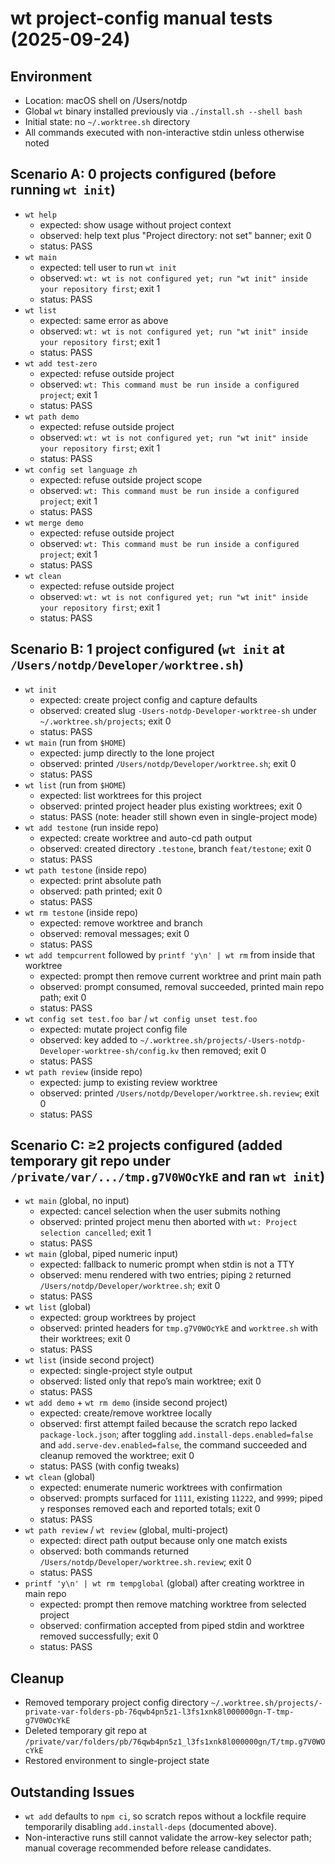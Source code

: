 # wt project-config manual tests (2025-09-24)

## Environment

- Location: macOS shell on /Users/notdp
- Global `wt` binary installed previously via `./install.sh --shell bash`
- Initial state: no `~/.worktree.sh` directory
- All commands executed with non-interactive stdin unless otherwise noted

## Scenario A: 0 projects configured (before running `wt init`)

- `wt help`
  - expected: show usage without project context
  - observed: help text plus "Project directory: not set" banner; exit 0
  - status: PASS
- `wt main`
  - expected: tell user to run `wt init`
  - observed: `wt: wt is not configured yet; run "wt init" inside your repository first`; exit 1
  - status: PASS
- `wt list`
  - expected: same error as above
  - observed: `wt: wt is not configured yet; run "wt init" inside your repository first`; exit 1
  - status: PASS
- `wt add test-zero`
  - expected: refuse outside project
  - observed: `wt: This command must be run inside a configured project`; exit 1
  - status: PASS
- `wt path demo`
  - expected: refuse outside project
  - observed: `wt: wt is not configured yet; run "wt init" inside your repository first`; exit 1
  - status: PASS
- `wt config set language zh`
  - expected: refuse outside project scope
  - observed: `wt: This command must be run inside a configured project`; exit 1
  - status: PASS
- `wt merge demo`
  - expected: refuse outside project
  - observed: `wt: This command must be run inside a configured project`; exit 1
  - status: PASS
- `wt clean`
  - expected: refuse outside project
  - observed: `wt: wt is not configured yet; run "wt init" inside your repository first`; exit 1
  - status: PASS

## Scenario B: 1 project configured (`wt init` at `/Users/notdp/Developer/worktree.sh`)

- `wt init`
  - expected: create project config and capture defaults
  - observed: created slug `-Users-notdp-Developer-worktree-sh` under `~/.worktree.sh/projects`; exit 0
  - status: PASS
- `wt main` (run from `$HOME`)
  - expected: jump directly to the lone project
  - observed: printed `/Users/notdp/Developer/worktree.sh`; exit 0
  - status: PASS
- `wt list` (run from `$HOME`)
  - expected: list worktrees for this project
  - observed: printed project header plus existing worktrees; exit 0
  - status: PASS (note: header still shown even in single-project mode)
- `wt add testone` (run inside repo)
  - expected: create worktree and auto-cd path output
  - observed: created directory `.testone`, branch `feat/testone`; exit 0
  - status: PASS
- `wt path testone` (inside repo)
  - expected: print absolute path
  - observed: path printed; exit 0
  - status: PASS
- `wt rm testone` (inside repo)
  - expected: remove worktree and branch
  - observed: removal messages; exit 0
  - status: PASS
- `wt add tempcurrent` followed by `printf 'y\n' | wt rm` from inside that worktree
  - expected: prompt then remove current worktree and print main path
  - observed: prompt consumed, removal succeeded, printed main repo path; exit 0
  - status: PASS
- `wt config set test.foo bar` / `wt config unset test.foo`
  - expected: mutate project config file
  - observed: key added to `~/.worktree.sh/projects/-Users-notdp-Developer-worktree-sh/config.kv` then removed; exit 0
  - status: PASS
- `wt path review` (inside repo)
  - expected: jump to existing review worktree
  - observed: printed `/Users/notdp/Developer/worktree.sh.review`; exit 0
  - status: PASS

## Scenario C: ≥2 projects configured (added temporary git repo under `/private/var/.../tmp.g7V0WOcYkE` and ran `wt init`)

- `wt main` (global, no input)
  - expected: cancel selection when the user submits nothing
  - observed: printed project menu then aborted with `wt: Project selection cancelled`; exit 1
  - status: PASS
- `wt main` (global, piped numeric input)
  - expected: fallback to numeric prompt when stdin is not a TTY
  - observed: menu rendered with two entries; piping `2` returned `/Users/notdp/Developer/worktree.sh`; exit 0
  - status: PASS
- `wt list` (global)
  - expected: group worktrees by project
  - observed: printed headers for `tmp.g7V0WOcYkE` and `worktree.sh` with their worktrees; exit 0
  - status: PASS
- `wt list` (inside second project)
  - expected: single-project style output
  - observed: listed only that repo’s main worktree; exit 0
  - status: PASS
- `wt add demo` + `wt rm demo` (inside second project)
  - expected: create/remove worktree locally
  - observed: first attempt failed because the scratch repo lacked `package-lock.json`; after toggling `add.install-deps.enabled=false` and `add.serve-dev.enabled=false`, the command succeeded and cleanup removed the worktree; exit 0
  - status: PASS (with config tweaks)
- `wt clean` (global)
  - expected: enumerate numeric worktrees with confirmation
  - observed: prompts surfaced for `1111`, existing `11222`, and `9999`; piped `y` responses removed each and reported totals; exit 0
  - status: PASS
- `wt path review` / `wt review` (global, multi-project)
  - expected: direct path output because only one match exists
  - observed: both commands returned `/Users/notdp/Developer/worktree.sh.review`; exit 0
  - status: PASS
- `printf 'y\n' | wt rm tempglobal` (global) after creating worktree in main repo
  - expected: prompt then remove matching worktree from selected project
  - observed: confirmation accepted from piped stdin and worktree removed successfully; exit 0
  - status: PASS

## Cleanup

- Removed temporary project config directory `~/.worktree.sh/projects/-private-var-folders-pb-76qwb4pn5z1-l3fs1xnk8l000000gn-T-tmp-g7V0WOcYkE`
- Deleted temporary git repo at `/private/var/folders/pb/76qwb4pn5z1_l3fs1xnk8l000000gn/T/tmp.g7V0WOcYkE`
- Restored environment to single-project state

## Outstanding Issues

- `wt add` defaults to `npm ci`, so scratch repos without a lockfile require temporarily disabling `add.install-deps` (documented above).
- Non-interactive runs still cannot validate the arrow-key selector path; manual coverage recommended before release candidates.
